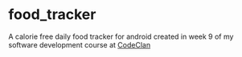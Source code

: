 # food_tracker
A calorie free daily food tracker for android created in week 9 of my software development course at [CodeClan](http://codeclan.com)
